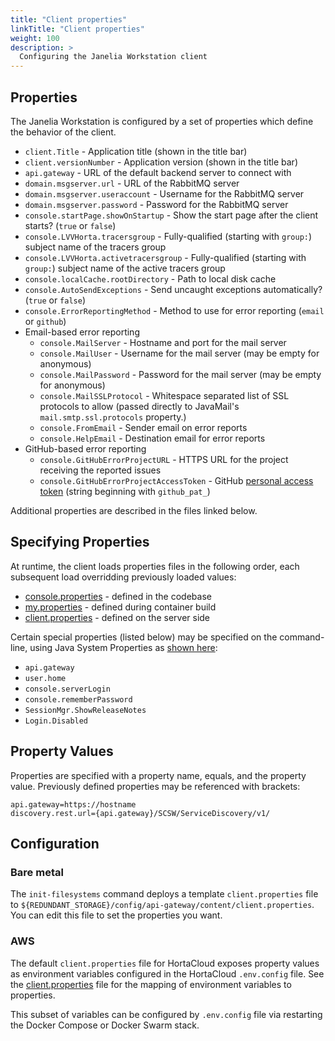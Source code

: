 ```yaml
---
title: "Client properties"
linkTitle: "Client properties"
weight: 100
description: >
  Configuring the Janelia Workstation client
---
```


## Properties

The Janelia Workstation is configured by a set of properties which define the behavior of the client.

* `client.Title` - Application title (shown in the title bar)
* `client.versionNumber` - Application version (shown in the title bar)
* `api.gateway` - URL of the default backend server to connect with
* `domain.msgserver.url` - URL of the RabbitMQ server
* `domain.msgserver.useraccount` - Username for the RabbitMQ server
* `domain.msgserver.password` - Password for the RabbitMQ server
* `console.startPage.showOnStartup` - Show the start page after the client starts? (`true` or `false`)
* `console.LVVHorta.tracersgroup` - Fully-qualified (starting with `group:`) subject name of the tracers group
* `console.LVVHorta.activetracersgroup` - Fully-qualified (starting with `group:`) subject name of the active tracers group
* `console.localCache.rootDirectory` - Path to local disk cache
* `console.AutoSendExceptions` - Send uncaught exceptions automatically? (`true` or `false`)
* `console.ErrorReportingMethod` - Method to use for error reporting (`email` or `github`)
* Email-based error reporting
    * `console.MailServer` - Hostname and port for the mail server
    * `console.MailUser` - Username for the mail server (may be empty for anonymous)
    * `console.MailPassword` - Password for the mail server (may be empty for anonymous)
    * `console.MailSSLProtocol` - Whitespace separated list of SSL protocols to allow (passed directly to JavaMail's `mail.smtp.ssl.protocols` property.)
    * `console.FromEmail` - Sender email on error reports
    * `console.HelpEmail` - Destination email for error reports
* GitHub-based error reporting
    * `console.GitHubErrorProjectURL` - HTTPS URL for the project receiving the reported issues
    * `console.GitHubErrorProjectAccessToken` - GitHub [personal access token](https://docs.github.com/en/authentication/keeping-your-account-and-data-secure/managing-your-personal-access-tokens) (string beginning with `github_pat_`)

Additional properties are described in the files linked below.


## Specifying Properties

At runtime, the client loads properties files in the following order, each subsequent load overridding previously loaded values:
* [console.properties](https://github.com/JaneliaSciComp/workstation/blob/4e7b5ac7eba0034a97d15e08d8e74619785c4a46/modules/Core/src/main/resources/console.properties#L84) - defined in the codebase
* [my.properties](https://github.com/JaneliaSciComp/jacs-cm/blob/master/containers/workstation-site-horta/my.properties) - defined during container build
* [client.properties](https://github.com/JaneliaSciComp/jacs-cm/blob/master/containers/jacs-init/filesystem/api-gateway/client/client.properties) - defined on the server side

Certain special properties (listed below) may be specified on the command-line, using Java System Properties as [shown here](https://github.com/JaneliaSciComp/hortacloud/blob/9.22.1/vpc_stack/src/asbuilder/installcmd.ps1#L141-L153):
* `api.gateway`
* `user.home`
* `console.serverLogin` 
* `console.rememberPassword`
* `SessionMgr.ShowReleaseNotes`
* `Login.Disabled`

## Property Values

Properties are specified with a property name, equals, and the property value. Previously defined properties may be referenced with brackets:
```
api.gateway=https://hostname
discovery.rest.url={api.gateway}/SCSW/ServiceDiscovery/v1/
```

## Configuration 

### Bare metal

The `init-filesystems` command deploys a template `client.properties` file to `${REDUNDANT_STORAGE}/config/api-gateway/content/client.properties`. You can edit this file to set the properties you want. 


### AWS

The default `client.properties` file for HortaCloud exposes property values as environment variables configured in the HortaCloud `.env.config` file. See the [client.properties](https://github.com/JaneliaSciComp/jacs-cm/blob/master/containers/jacs-init/filesystem/api-gateway/client/client.properties) file for the mapping of environment variables to properties. 

This subset of variables can be configured by `.env.config` file via restarting the Docker Compose or Docker Swarm stack.
